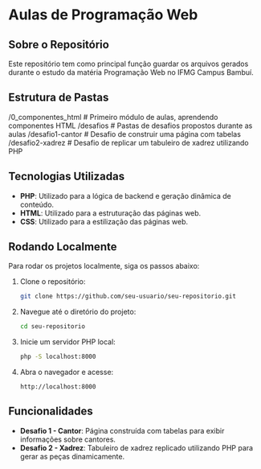 # Aulas de Programação Web

## Sobre o Repositório
Este repositório tem como principal função guardar os arquivos gerados durante o estudo da matéria Programação Web no IFMG Campus Bambuí.

## Estrutura de Pastas
/0_componentes_html     # Primeiro módulo de aulas, aprendendo componentes HTML 
/desafios               # Pastas de desafios propostos durante as aulas 
  /desafio1-cantor      # Desafio de construir uma página com tabelas 
  /desafio2-xadrez      # Desafio de replicar um tabuleiro de xadrez utilizando PHP


## Tecnologias Utilizadas
- **PHP**: Utilizado para a lógica de backend e geração dinâmica de conteúdo.
- **HTML**: Utilizado para a estruturação das páginas web.
- **CSS**: Utilizado para a estilização das páginas web.

## Rodando Localmente
Para rodar os projetos localmente, siga os passos abaixo:

1. Clone o repositório:
    ```sh
    git clone https://github.com/seu-usuario/seu-repositorio.git
    ```
2. Navegue até o diretório do projeto:
    ```sh
    cd seu-repositorio
    ```
3. Inicie um servidor PHP local:
    ```sh
    php -S localhost:8000
    ```
4. Abra o navegador e acesse:
    ```
    http://localhost:8000
    ```

## Funcionalidades
- **Desafio 1 - Cantor**: Página construída com tabelas para exibir informações sobre cantores.
- **Desafio 2 - Xadrez**: Tabuleiro de xadrez replicado utilizando PHP para gerar as peças dinamicamente.
